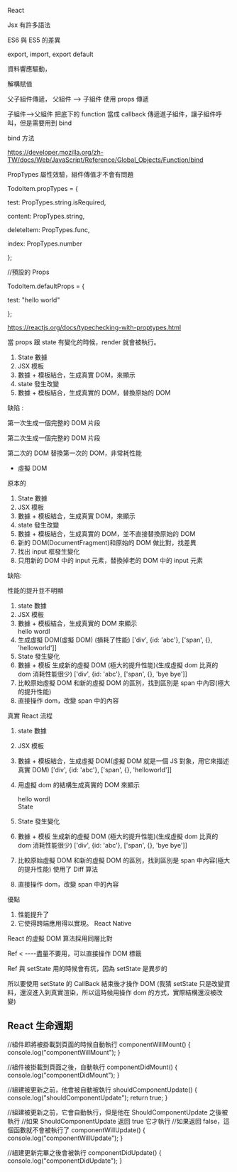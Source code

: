 React

Jsx 有許多語法

ES6 與 ES5 的差異

export, import, export default

資料響應驅動，

解構賦值

父子組件傳遞，
父組件 --> 子組件 使用 props 傳遞

子組件-->父組件 把底下的 function 當成 callback 傳遞進子組件，讓子組件呼叫，但是需要用到 bind

bind 方法

https://developer.mozilla.org/zh-TW/docs/Web/JavaScript/Reference/Global_Objects/Function/bind

PropTypes 屬性效驗，組件傳值才不會有問題

TodoItem.propTypes = {

test: PropTypes.string.isRequired,

content: PropTypes.string,

deleteItem: PropTypes.func,

index: PropTypes.number

};

//預設的 Props

TodoItem.defaultProps = {

test: "hello world"

};

https://reactjs.org/docs/typechecking-with-proptypes.html

當 props 跟 state 有變化的時候，render 就會被執行。

1. State 數據
2. JSX 模板
3. 數據 + 模板結合，生成真實 DOM，來顯示
4. state 發生改變
5. 數據 + 模板結合，生成真實的 DOM，替換原始的 DOM

缺陷 :

第一次生成一個完整的 DOM 片段

第二次生成一個完整的 DOM 片段

第二次的 DOM 替換第一次的 DOM，非常耗性能

- 虛擬 DOM

原本的

1. State 數據
2. JSX 模板
3. 數據 + 模板結合，生成真實 DOM，來顯示
4. state 發生改變
5. 數據 + 模板結合，生成真實的 DOM，並不直接替換原始的 DOM
6. 新的 DOM(DocumentFragment)和原始的 DOM 做比對，找差異
7. 找出 input 框發生變化
8. 只用新的 DOM 中的 input 元素，替換掉老的 DOM 中的 input 元素

缺陷:

性能的提升並不明顯

1. state 數據
2. JSX 模板
3. 數據 + 模板結合，生成真實的 DOM 來顯示
   <div id ='abc'><span>hello wordl</span></div>
4. 生成虛擬 DOM(虛擬 DOM) (損耗了性能)
   ['div', {id: 'abc'}, ['span', {}, 'helloworld']]
5. State 發生變化
6. 數據 + 模板 生成新的虛擬 DOM (極大的提升性能)(生成虛擬 dom 比真的 dom 消耗性能很少)
   ['div', {id: 'abc'}, ['span', {}, 'bye bye']]
7. 比較原始虛擬 DOM 和新的虛擬 DOM 的區別，找到區別是 span 中內容(極大的提升性能)
8. 直接操作 dom，改變 span 中的內容

真實 React 流程

1. state 數據
2. JSX 模板
3. 數據 + 模板結合，生成虛擬 DOM(虛擬 DOM 就是一個 JS 對象，用它來描述真實 DOM)
   ['div', {id: 'abc'}, ['span', {}, 'helloworld']]
4. 用虛擬 dom 的結構生成真實的 DOM 來顯示

   <div id ='abc'><span>hello wordl</span></div>State

5. State 發生變化
6. 數據 + 模板 生成新的虛擬 DOM (極大的提升性能)(生成虛擬 dom 比真的 dom 消耗性能很少)
   ['div', {id: 'abc'}, ['span', {}, 'bye bye']]
7. 比較原始虛擬 DOM 和新的虛擬 DOM 的區別，找到區別是 span 中內容(極大的提升性能)
   使用了 Diff 算法
8. 直接操作 dom，改變 span 中的內容

優點

1. 性能提升了
2. 它使得跨端應用得以實現。 React Native

React 的虛擬 DOM 算法採用同層比對

Ref < ----盡量不要用，可以直接操作 DOM 標籤

Ref 與 setState 用的時候會有坑，因為 setState 是異步的

所以要使用 setState 的 CallBack 結束後才操作 DOM (我猜 setState 只是改變資料，還沒進入到真實渲染，所以這時候用操作 dom 的方式，實際結構還沒被改變)

## React 生命週期

//組件即將被掛載到頁面的時候自動執行
componentWillMount() {
console.log("componentWillMount");
}

//組件被掛載到頁面之後，自動執行
componentDidMount() {
console.log("componentDidMount");
}

//組建被更新之前，他會被自動被執行
shouldComponentUpdate() {
console.log("shouldComponentUpdate");
return true;
}

//組建被更新之前，它會自動執行，但是他在 ShouldComponentUpdate 之後被執行
//如果 ShouldComponentUpdate 返回 true 它才執行
//如果返回 false，這個函數就不會被執行了
componentWillUpdate() {
console.log("componentWillUpdate");
}

//組建更新完畢之後會被執行
componentDidUpdate() {
console.log("componentDidUpdate");
}
